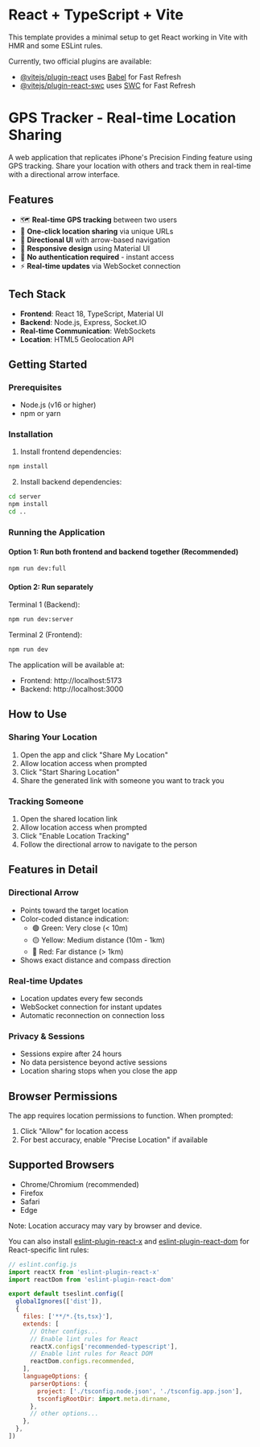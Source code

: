 # React + TypeScript + Vite

This template provides a minimal setup to get React working in Vite with HMR and some ESLint rules.

Currently, two official plugins are available:

- [@vitejs/plugin-react](https://github.com/vitejs/vite-plugin-react/blob/main/packages/plugin-react) uses [Babel](https://babeljs.io/) for Fast Refresh
- [@vitejs/plugin-react-swc](https://github.com/vitejs/vite-plugin-react/blob/main/packages/plugin-react-swc) uses [SWC](https://swc.rs/) for Fast Refresh

# GPS Tracker - Real-time Location Sharing

A web application that replicates iPhone's Precision Finding feature using GPS tracking. Share your location with others and track them in real-time with a directional arrow interface.

## Features

- 🗺️ **Real-time GPS tracking** between two users
- 🔗 **One-click location sharing** via unique URLs
- 🧭 **Directional UI** with arrow-based navigation
- 📱 **Responsive design** using Material UI
- 🚀 **No authentication required** - instant access
- ⚡ **Real-time updates** via WebSocket connection

## Tech Stack

- **Frontend**: React 18, TypeScript, Material UI
- **Backend**: Node.js, Express, Socket.IO
- **Real-time Communication**: WebSockets
- **Location**: HTML5 Geolocation API

## Getting Started

### Prerequisites

- Node.js (v16 or higher)
- npm or yarn

### Installation

1. Install frontend dependencies:
```bash
npm install
```

2. Install backend dependencies:
```bash
cd server
npm install
cd ..
```

### Running the Application

#### Option 1: Run both frontend and backend together (Recommended)
```bash
npm run dev:full
```

#### Option 2: Run separately
Terminal 1 (Backend):
```bash
npm run dev:server
```

Terminal 2 (Frontend):
```bash
npm run dev
```

The application will be available at:
- Frontend: http://localhost:5173
- Backend: http://localhost:3000

## How to Use

### Sharing Your Location

1. Open the app and click "Share My Location"
2. Allow location access when prompted
3. Click "Start Sharing Location"
4. Share the generated link with someone you want to track you

### Tracking Someone

1. Open the shared location link
2. Allow location access when prompted
3. Click "Enable Location Tracking"
4. Follow the directional arrow to navigate to the person

## Features in Detail

### Directional Arrow
- Points toward the target location
- Color-coded distance indication:
  - 🟢 Green: Very close (< 10m)
  - 🟡 Yellow: Medium distance (10m - 1km)
  - 🔴 Red: Far distance (> 1km)
- Shows exact distance and compass direction

### Real-time Updates
- Location updates every few seconds
- WebSocket connection for instant updates
- Automatic reconnection on connection loss

### Privacy & Sessions
- Sessions expire after 24 hours
- No data persistence beyond active sessions
- Location sharing stops when you close the app

## Browser Permissions

The app requires location permissions to function. When prompted:
1. Click "Allow" for location access
2. For best accuracy, enable "Precise Location" if available

## Supported Browsers

- Chrome/Chromium (recommended)
- Firefox
- Safari
- Edge

Note: Location accuracy may vary by browser and device.

You can also install [eslint-plugin-react-x](https://github.com/Rel1cx/eslint-react/tree/main/packages/plugins/eslint-plugin-react-x) and [eslint-plugin-react-dom](https://github.com/Rel1cx/eslint-react/tree/main/packages/plugins/eslint-plugin-react-dom) for React-specific lint rules:

```js
// eslint.config.js
import reactX from 'eslint-plugin-react-x'
import reactDom from 'eslint-plugin-react-dom'

export default tseslint.config([
  globalIgnores(['dist']),
  {
    files: ['**/*.{ts,tsx}'],
    extends: [
      // Other configs...
      // Enable lint rules for React
      reactX.configs['recommended-typescript'],
      // Enable lint rules for React DOM
      reactDom.configs.recommended,
    ],
    languageOptions: {
      parserOptions: {
        project: ['./tsconfig.node.json', './tsconfig.app.json'],
        tsconfigRootDir: import.meta.dirname,
      },
      // other options...
    },
  },
])
```
